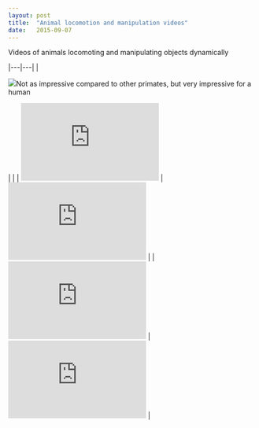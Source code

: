 ```yaml
---
layout: post
title:  "Animal locomotion and manipulation videos"
date:   2015-09-07
---
```


<p class="intro"><span class="dropcap">V</span>ideos of animals locomoting and manipulating objects dynamically</p>

|---|---|
| <P><img src="https://i.imgur.com/dk5O0BO.gifv" />Not as impressive compared to other primates, but very impressive for a human</P> | |
| <iframe width="280" height="158" src="https://www.youtube.com/embed/58-atNakMWw" frameborder="0" allowfullscreen></iframe> | <iframe width="280" height="158" src="https://www.youtube.com/embed/4-kOzM8uvEI" frameborder="0" allowfullscreen></iframe> |
| <iframe width="280" height="158" src="https://www.youtube.com/embed/zEto1-ZTbd4" frameborder="0" allowfullscreen></iframe> | <iframe width="280" height="158" src="https://www.youtube.com/embed/uAxOTWC57PA" frameborder="0" allowfullscreen></iframe> |

